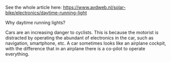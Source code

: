 See the whole article here: https://www.avdweb.nl/solar-bike/electronics/daytime-running-light

Why daytime running lights?

Cars are an increasing danger to cyclists. This is because the motorist is distracted by operating the abundant of electronics in the car, such as navigation, smartphone, etc. A car sometimes looks like an airplane cockpit, with the difference that in an airplane there is a co-pilot to operate everything.
